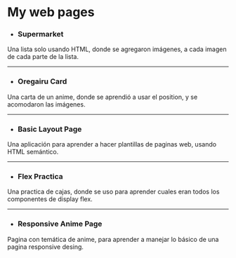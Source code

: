  # My web pages

- ### Supermarket

Una lista solo usando HTML, donde se agregaron imágenes, a cada imagen de cada parte de la lista.



***

- ### Oregairu Card

Una carta de un anime, donde se aprendió a usar el position, y se acomodaron las imágenes.



***



- ### Basic Layout Page

Una aplicación para aprender a hacer plantillas de paginas web, usando HTML semántico.


***

- ### Flex Practica

Una practica de cajas, donde se uso para aprender cuales eran todos los componentes de display flex.

***

- ### Responsive Anime Page

Pagina con temática de anime, para aprender a manejar lo básico de una pagina responsive desing.

